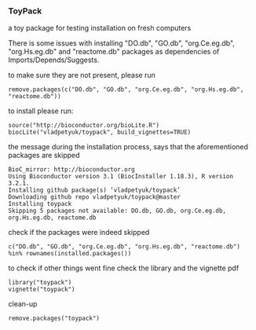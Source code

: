 ### ToyPack
a toy package for testing installation on fresh computers

There is some issues with installing "DO.db", "GO.db", 
"org.Ce.eg.db", "org.Hs.eg.db" and "reactome.db" packages as dependencies
of Imports/Depends/Suggests.

to make sure they are not present, please run
```{r}
remove.packages(c("DO.db", "GO.db", "org.Ce.eg.db", "org.Hs.eg.db", "reactome.db"))
```

to install please run:
```{r}
source("http://bioconductor.org/bioLite.R")
biocLite("vladpetyuk/toypack", build_vignettes=TRUE)
```

the message during the installation process, says that the aforementioned
packages are skipped
```
BioC_mirror: http://bioconductor.org
Using Bioconductor version 3.1 (BiocInstaller 1.18.3), R version 3.2.1.
Installing github package(s) ‘vladpetyuk/toypack’
Downloading github repo vladpetyuk/toypack@master
Installing toypack
Skipping 5 packages not available: DO.db, GO.db, org.Ce.eg.db, org.Hs.eg.db, reactome.db
```

check if the packages were indeed skipped
```{r}
c("DO.db", "GO.db", "org.Ce.eg.db", "org.Hs.eg.db", "reactome.db") %in% rownames(installed.packages())
```

to check if other things went fine check the library and the vignette pdf 
```{r}
library("toypack")
vignette("toypack")
```

clean-up
```{r}
remove.packages("toypack")
```
